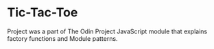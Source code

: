 # Tic-Tac-Toe
Project was a part of The Odin Project JavaScript module that explains
factory functions and Module patterns.
